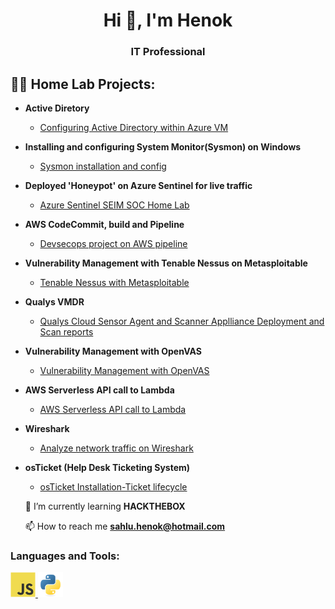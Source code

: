 <h1 align="center">Hi 👋, I'm Henok</h1>
<h3 align="center">IT Professional</h3>

<h3 </h3>
<p align="left">
</p>
<h2>👨‍💻 Home Lab Projects:</h2>

- <b>Active Diretory</b>
  - [Configuring Active Directory within Azure VM](https://github.com/Hasnake84/Configuring-Active-Directory-within-Azure-VMs)
- <b>Installing and configuring System Monitor(Sysmon) on Windows</b>
  - [Sysmon installation and config](https://github.com/Hasnake84/Sysmon-Installation-with-Sysmon-config-file)
- <b>Deployed 'Honeypot' on Azure Sentinel for live traffic</b>
  - [Azure Sentinel SEIM SOC Home Lab](https://github.com/Hasnake84/SIEM-Sentinel-SOC-Lab-Project)
- <b>AWS CodeCommit, build and Pipeline</b>
  - [Devsecops project on AWS pipeline](https://github.com/Hasnake84/AWS-CodeCommit-build-Pipeline)
- <b>Vulnerability Management with Tenable Nessus on Metasploitable</b>
  - [Tenable Nessus with Metasploitable](https://github.com/Hasnake84/Tenable-Nessus-Metasploitable)
- <b>Qualys VMDR</b>
  - [Qualys Cloud Sensor Agent and Scanner Applliance Deployment and Scan reports](https://github.com/Hasnake84/Qualys-VMDR)
- <b>Vulnerability Management with OpenVAS</b>
  - [Vulnerability Management with OpenVAS](https://github.com/Hasnake84/OpenVAS-Vulnerability-Management-project)
- <b>AWS Serverless API call to Lambda</b>
  - [AWS Serverless API call to Lambda](https://github.com/Hasnake84/AWS-Serverless-Lambda)
- <b>Wireshark</b>
  - [Analyze network traffic on Wireshark](https://github.com/Hasnake84/Protocols-on-Wireshark)
- <b>osTicket (Help Desk Ticketing System)</b>
  - [osTicket Installation-Ticket lifecycle](https://github.com/Hasnake84/osTicket-installation/tree/main)











  🌱 I’m currently learning **HACKTHEBOX**

  📫 How to reach me **sahlu.henok@hotmail.com**





<h3 align="left">Languages and Tools:</h3>
<p align="left"> <a href="https://developer.mozilla.org/en-US/docs/Web/JavaScript" target="_blank" rel="noreferrer"> <img src="https://raw.githubusercontent.com/devicons/devicon/master/icons/javascript/javascript-original.svg" alt="javascript" width="40" height="40"/> </a> <a href="https://www.python.org" target="_blank" rel="noreferrer"> <img src="https://raw.githubusercontent.com/devicons/devicon/master/icons/python/python-original.svg" alt="python" width="40" height="40"/> </a> </p>

